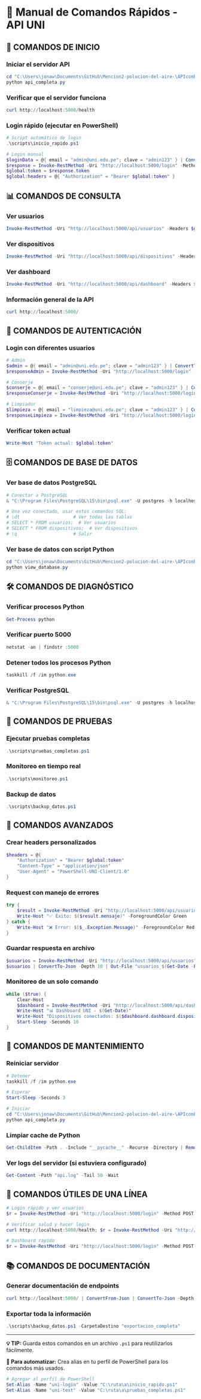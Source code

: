 # 🔧 Manual de Comandos Rápidos - API UNI

## 🚀 COMANDOS DE INICIO

### Iniciar el servidor API
```powershell
cd "C:\Users\jonaw\Documents\GitHub\Mencion2-polucion-del-aire-\APIconBaseDatosPostgreSQL"
python api_completa.py
```

### Verificar que el servidor funciona
```powershell
curl http://localhost:5000/health
```

### Login rápido (ejecutar en PowerShell)
```powershell
# Script automático de login
.\scripts\inicio_rapido.ps1

# Login manual
$loginData = @{ email = "admin@uni.edu.pe"; clave = "admin123" } | ConvertTo-Json
$response = Invoke-RestMethod -Uri "http://localhost:5000/login" -Method POST -ContentType "application/json" -Body $loginData
$global:token = $response.token
$global:headers = @{ "Authorization" = "Bearer $global:token" }
```

## 📊 COMANDOS DE CONSULTA

### Ver usuarios
```powershell
Invoke-RestMethod -Uri "http://localhost:5000/api/usuarios" -Headers $global:headers | ConvertTo-Json -Depth 10
```

### Ver dispositivos
```powershell
Invoke-RestMethod -Uri "http://localhost:5000/api/dispositivos" -Headers $global:headers | ConvertTo-Json -Depth 10
```

### Ver dashboard
```powershell
Invoke-RestMethod -Uri "http://localhost:5000/api/dashboard" -Headers $global:headers | ConvertTo-Json -Depth 10
```

### Información general de la API
```powershell
curl http://localhost:5000/
```

## 🔐 COMANDOS DE AUTENTICACIÓN

### Login con diferentes usuarios
```powershell
# Admin
$admin = @{ email = "admin@uni.edu.pe"; clave = "admin123" } | ConvertTo-Json
$responseAdmin = Invoke-RestMethod -Uri "http://localhost:5000/login" -Method POST -ContentType "application/json" -Body $admin

# Conserje
$conserje = @{ email = "conserje@uni.edu.pe"; clave = "admin123" } | ConvertTo-Json
$responseConserje = Invoke-RestMethod -Uri "http://localhost:5000/login" -Method POST -ContentType "application/json" -Body $conserje

# Limpiador
$limpieza = @{ email = "limpieza@uni.edu.pe"; clave = "admin123" } | ConvertTo-Json
$responseLimpieza = Invoke-RestMethod -Uri "http://localhost:5000/login" -Method POST -ContentType "application/json" -Body $limpieza
```

### Verificar token actual
```powershell
Write-Host "Token actual: $global:token"
```

## 🗄️ COMANDOS DE BASE DE DATOS

### Ver base de datos PostgreSQL
```powershell
# Conectar a PostgreSQL
& "C:\Program Files\PostgreSQL\15\bin\psql.exe" -U postgres -h localhost -d air_quality_db

# Una vez conectado, usar estos comandos SQL:
# \dt                    # Ver todas las tablas
# SELECT * FROM usuarios;  # Ver usuarios
# SELECT * FROM dispositivos;  # Ver dispositivos
# \q                     # Salir
```

### Ver base de datos con script Python
```powershell
cd "C:\Users\jonaw\Documents\GitHub\Mencion2-polucion-del-aire-\APIconBaseDatosPostgreSQL"
python view_database.py
```

## 🛠️ COMANDOS DE DIAGNÓSTICO

### Verificar procesos Python
```powershell
Get-Process python
```

### Verificar puerto 5000
```powershell
netstat -an | findstr :5000
```

### Detener todos los procesos Python
```powershell
taskkill /f /im python.exe
```

### Verificar PostgreSQL
```powershell
& "C:\Program Files\PostgreSQL\15\bin\psql.exe" -U postgres -h localhost -c "SELECT version();"
```

## 🧪 COMANDOS DE PRUEBAS

### Ejecutar pruebas completas
```powershell
.\scripts\pruebas_completas.ps1
```

### Monitoreo en tiempo real
```powershell
.\scripts\monitoreo.ps1
```

### Backup de datos
```powershell
.\scripts\backup_datos.ps1
```

## 📱 COMANDOS AVANZADOS

### Crear headers personalizados
```powershell
$headers = @{ 
    "Authorization" = "Bearer $global:token"
    "Content-Type" = "application/json"
    "User-Agent" = "PowerShell-UNI-Client/1.0"
}
```

### Request con manejo de errores
```powershell
try {
    $result = Invoke-RestMethod -Uri "http://localhost:5000/api/usuarios" -Headers $global:headers
    Write-Host "✅ Éxito: $($result.mensaje)" -ForegroundColor Green
} catch {
    Write-Host "❌ Error: $($_.Exception.Message)" -ForegroundColor Red
}
```

### Guardar respuesta en archivo
```powershell
$usuarios = Invoke-RestMethod -Uri "http://localhost:5000/api/usuarios" -Headers $global:headers
$usuarios | ConvertTo-Json -Depth 10 | Out-File "usuarios_$(Get-Date -Format 'yyyy-MM-dd').json"
```

### Monitoreo de un solo comando
```powershell
while ($true) {
    Clear-Host
    $dashboard = Invoke-RestMethod -Uri "http://localhost:5000/api/dashboard" -Headers $global:headers
    Write-Host "📊 Dashboard UNI - $(Get-Date)"
    Write-Host "Dispositivos conectados: $($dashboard.dashboard.dispositivos_conectados)"
    Start-Sleep -Seconds 10
}
```

## 🔄 COMANDOS DE MANTENIMIENTO

### Reiniciar servidor
```powershell
# Detener
taskkill /f /im python.exe

# Esperar
Start-Sleep -Seconds 3

# Iniciar
cd "C:\Users\jonaw\Documents\GitHub\Mencion2-polucion-del-aire-\APIconBaseDatosPostgreSQL"
python api_completa.py
```

### Limpiar cache de Python
```powershell
Get-ChildItem -Path . -Include "__pycache__" -Recurse -Directory | Remove-Item -Recurse -Force
```

### Ver logs del servidor (si estuviera configurado)
```powershell
Get-Content -Path "api.log" -Tail 50 -Wait
```

## 🎯 COMANDOS ÚTILES DE UNA LÍNEA

```powershell
# Login rápido y ver usuarios
$r = Invoke-RestMethod -Uri "http://localhost:5000/login" -Method POST -ContentType "application/json" -Body (@{email="admin@uni.edu.pe";clave="admin123"}|ConvertTo-Json); $h = @{"Authorization"="Bearer $($r.token)"}; Invoke-RestMethod -Uri "http://localhost:5000/api/usuarios" -Headers $h

# Verificar salud y hacer login
curl http://localhost:5000/health; $r = Invoke-RestMethod -Uri "http://localhost:5000/login" -Method POST -ContentType "application/json" -Body (@{email="admin@uni.edu.pe";clave="admin123"}|ConvertTo-Json); Write-Host "Token: $($r.token)"

# Dashboard rápido
$r = Invoke-RestMethod -Uri "http://localhost:5000/login" -Method POST -ContentType "application/json" -Body (@{email="admin@uni.edu.pe";clave="admin123"}|ConvertTo-Json); Invoke-RestMethod -Uri "http://localhost:5000/api/dashboard" -Headers @{"Authorization"="Bearer $($r.token)"}
```

## 📚 COMANDOS DE DOCUMENTACIÓN

### Generar documentación de endpoints
```powershell
curl http://localhost:5000/ | ConvertFrom-Json | ConvertTo-Json -Depth 10 | Out-File "endpoints_disponibles.json"
```

### Exportar toda la información
```powershell
.\scripts\backup_datos.ps1 -CarpetaDestino "exportacion_completa"
```

---

**💡 TIP:** Guarda estos comandos en un archivo `.ps1` para reutilizarlos fácilmente.

**🎯 Para automatizar:** Crea alias en tu perfil de PowerShell para los comandos más usados.

```powershell
# Agregar al perfil de PowerShell
Set-Alias -Name "uni-login" -Value "C:\ruta\a\inicio_rapido.ps1"
Set-Alias -Name "uni-test" -Value "C:\ruta\a\pruebas_completas.ps1"
```